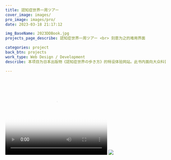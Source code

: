 ```yaml
---
title: 認知症世界一周ツアー
cover_image: images/
pro_image: images/pro/
date: 2023-03-18 21:17:12

img_BaseName: 2023DDBook.jpg
projects_page_describe: 認知症世界一周ツアー <br> 刻意为之的难用界面

categories: project
back_btn: projects
work_type: Web Design / Development
describe: 本项目为日本出版物《認知症世界の歩き方》的特设体验网站。此书内面向大众科普介绍认知症患者具体面对着怎样的世界。网站以幽默的方式模拟认知症患者面对的一次出行订票流程——故意设计难以使用的界面，让用户通过困难重重的交互体验，间接了解认知症患者的生活体验。<br><br>我有幸受导师清水恒平先生的邀请，以日本设计事务所オフィスナイス的外部Staff的身份参与了本项目，负责快速原型设计以及全程的网页开发工作。我将硕士阶段的研究手法应用至工作中，打破了传统的“先设计再开发”的协同模式，直接产出可交互页面（基于Web而非交互原型），再基于此进行后续优化讨论，大大提高了对接效率，为团队节省了大量的时间。<br><br><a target="_blank" href="https://issueplusdesign.jp/dementia_world/college/workbook/art02/top/">>> 認知症世界一周ツアー</a> (本项目)<br><a target="_blank" href="https://designing-for-dementia.jp/database/about/">>> 認知症当事者ナレッジライブラリー　</a>（关联背景项目）

---
```


<video width="320" height="240" controls poster="https://waterpatch.oss-cn-guangzhou.aliyuncs.com/2023-dementia_world/%E9%A6%96%E9%A1%B5(%E8%A3%81%E5%89%AA%E8%A7%86%E9%A2%91%E5%B0%81%E9%9D%A2).png">
  <source src="https://waterpatch.oss-cn-guangzhou.aliyuncs.com/2023-dementia_world/%E4%BD%BF%E3%81%84%E3%81%A4%E3%82%99%E3%82%89%E3%81%84UI-cpr.mp4"  type="video/mp4">
  您的浏览器不支持 HTML5 video 标签。
</video>
<img src="https://waterpatch.oss-cn-guangzhou.aliyuncs.com/2023-dementia_world/%E8%A1%A8%E5%8D%95%E9%A1%B51.png"><br>